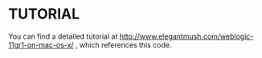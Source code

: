 TUTORIAL
========

You can find a detailed tutorial at http://www.elegantmush.com/weblogic-11gr1-on-mac-os-x/ , which references this code.